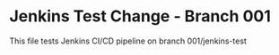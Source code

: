 # Jenkins Test Change - Branch 001
This file tests Jenkins CI/CD pipeline on branch 001/jenkins-test
